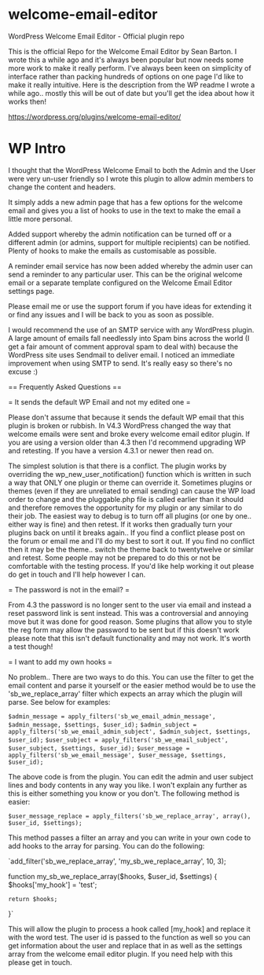 # welcome-email-editor
WordPress Welcome Email Editor - Official plugin repo

This is the official Repo for the Welcome Email Editor by Sean Barton. I wrote this a while ago and it's always been popular but now needs some more work to make it really perform. I've always been keen on simplicity of interface rather than packing hundreds of options on one page I'd like to make it really intuitive. Here is the description from the WP readme I wrote a while ago.. mostly this will be out of date but you'll get the idea about how it works then!

https://wordpress.org/plugins/welcome-email-editor/

# WP Intro

I thought that the WordPress Welcome Email to both the Admin and the User were very un-user friendly so I wrote this plugin to allow admin members to change the content and headers.

It simply adds a new admin page that has a few options for the welcome email and gives you a list of hooks to use in the text to make the email a little more personal.

Added support whereby the admin notification can be turned off or a different admin (or admins, support for multiple recipients) can be notified. Plenty of hooks to make the emails as customisable as possible.

A reminder email service has now been added whereby the admin user can send a reminder to any particular user. This can be the original welcome email or a separate template configured on the Welcome Email Editor settings page.

Please email me or use the support forum if you have ideas for extending it or find any issues and I will be back to you as soon as possible.

I would recommend the use of an SMTP service with any WordPress plugin. A large amount of emails fall needlessly into Spam bins across the world (I get a fair amount of comment approval spam to deal with) because the WordPress site uses Sendmail to deliver email. I noticed an immediate improvement when using SMTP to send. It's really easy so there's no excuse :)

== Frequently Asked Questions ==

= It sends the default WP Email and not my edited one =

Please don't assume that because it sends the default WP email that this plugin is broken or rubbish. In V4.3 WordPress changed the way that welcome emails were sent and broke every welcome email editor plugin. If you are using a version older than 4.3 then I'd recommend upgrading WP and retesting. If you have a version 4.3.1 or newer then read on.

The simplest solution is that there is a conflict. The plugin works by overriding the wp_new_user_notification() function which is written in such a way that ONLY one plugin or theme can override it. Sometimes plugins or themes (even if they are unreliated to email sending) can cause the WP load order to change and the pluggable.php file is called earlier than it should and therefore removes the opportunity for my plugin or any similar to do their job. The easiest way to debug is to turn off all plugins (or one by one.. either way is fine) and then retest. If it works then gradually turn your plugins back on until it breaks again.. If you find a conflict please post on the forum or email me and I'll do my best to sort it out. If you find no conflict then it may be the theme.. switch the theme back to twentytwelve or similar and retest. Some people may not be prepared to do this or not be comfortable with the testing process. If you'd like help working it out please do get in touch and I'll help however I can.

= The password is not in the email? =

From 4.3 the password is no longer sent to the user via email and instead a reset password link is sent instead. This was a controversial and annoying move but it was done for good reason. Some plugins that allow you to style the reg form may allow the password to be sent but if this doesn't work please note that this isn't default functionality and may not work. It's worth a test though!

= I want to add my own hooks =

No problem.. There are two ways to do this. You can use the filter to get the email content and parse it yourself or the easier method would be to use the 'sb_we_replace_array' filter which expects an array which the plugin will parse. See below for examples:

`$admin_message = apply_filters('sb_we_email_admin_message', $admin_message, $settings, $user_id);`
`$admin_subject = apply_filters('sb_we_email_admin_subject', $admin_subject, $settings, $user_id);`
`$user_subject = apply_filters('sb_we_email_subject', $user_subject, $settings, $user_id);`
`$user_message = apply_filters('sb_we_email_message', $user_message, $settings, $user_id);`

The above code is from the plugin. You can edit the admin and user subject lines and body contents in any way you like. I won't explain any further as this is either something you know or you don't. The following method is easier:

`$user_message_replace = apply_filters('sb_we_replace_array', array(), $user_id, $settings);`

This method passes a filter an array and you can write in your own code to add hooks to the array for parsing. You can do the following:

`add_filter('sb_we_replace_array', 'my_sb_we_replace_array', 10, 3);

function my_sb_we_replace_array($hooks, $user_id, $settings) {
    $hooks['my_hook'] = 'test';

    return $hooks;
}`

This will allow the plugin to process a hook called [my_hook] and replace it with the word test. The user id is passed to the function as well so you can get information about the user and replace that in as well as the settings array from the welcome email editor plugin. If you need help with this please get in touch.
